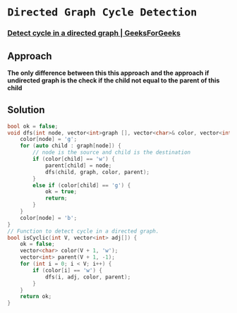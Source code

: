 # `Directed Graph Cycle Detection` 
### [Detect cycle in a directed graph | GeeksForGeeks](https://practice.geeksforgeeks.org/problems/detect-cycle-in-a-directed-graph/1)
## Approach
**The only difference between this this approach and the approach if undirected graph is the check if the child not equal to the parent of this child**
## Solution
```cpp
bool ok = false;
void dfs(int node, vector<int>graph [], vector<char>& color, vector<int>& parent) {
    color[node] = 'g';
    for (auto child : graph[node]) {
        // node is the source and child is the destination 
        if (color[child] == 'w') {
            parent[child] = node;
            dfs(child, graph, color, parent);
        }
        else if (color[child] == 'g') {
            ok = true;
            return;
        }
    }
    color[node] = 'b';
}
// Function to detect cycle in a directed graph.
bool isCyclic(int V, vector<int> adj[]) {
    ok = false;
    vector<char> color(V + 1, 'w');
    vector<int> parent(V + 1, -1);
    for (int i = 0; i < V; i++) {
        if (color[i] == 'w') {
            dfs(i, adj, color, parent);
        }
    }
    return ok;
}
```
